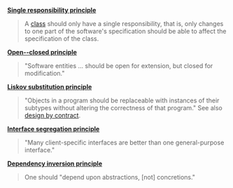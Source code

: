 
**[Single responsibility principle](https://en.wikipedia.org/wiki/Single_responsibility_principle)**
> 
> A [class](https://en.wikipedia.org/wiki/Class_(computer_programming)) should only have a single responsibility, that is, only changes to one part of the software's specification should be able to affect the specification of the class.

>   
> 

**[Open--closed principle](https://en.wikipedia.org/wiki/Open%E2%80%93closed_principle)**
> 
> "Software entities ... should be open for extension, but closed for modification."

>   
> 

**[Liskov substitution principle](https://en.wikipedia.org/wiki/Liskov_substitution_principle)**
> 
> "Objects in a program should be replaceable with instances of their subtypes without altering the correctness of that program." See also [design by contract](https://en.wikipedia.org/wiki/Design_by_contract).

>   
> 

**[Interface segregation principle](https://en.wikipedia.org/wiki/Interface_segregation_principle)**
> 
> "Many client-specific interfaces are better than one general-purpose interface."

>   
> 

**[Dependency inversion principle](https://en.wikipedia.org/wiki/Dependency_inversion_principle)**
> 
> One should "depend upon abstractions, \[not\] concretions."
